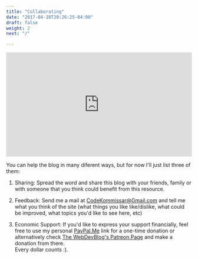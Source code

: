 ```yaml
---
title: "Collaborating"
date: "2017-04-18T20:26:25-04:00"
draft: false
weight: 2
next: "/"

---
```


<div style="width:100%;height:0;padding-bottom:56%;position:relative;"><iframe src="https://giphy.com/embed/l0ErK5H6exTmBN7ri" width="100%" height="100%" style="position:absolute" frameBorder="0" class="giphy-embed" allowFullScreen></iframe></div>

You can help the blog in many diferent ways, but for now I'll just list three of them:

1. <span class="underline">Sharing:</span> Spread the word and share this blog with your friends, family or with someone that you think could benefit from this resource.

2. <span class="underline">Feedback:</span> Send me a mail at <a href="mailto:CodeKommissar@Gmail.com?Subject=Hello!" target="_top">CodeKommissar@Gmail.com</a> and tell me what you think of the site (what things you like like/dislike, what could be improved, what topics you'd like to see here, etc)

3. <span class="underline">Economic Support:</span> If you'd like to express your support financially, feel free to use my personal [PayPal.Me](https://www.paypal.me/codekommissar) link for a one-time donation or alternatively check [The WebDevBlog's Patreon Page](https://www.patreon.com/TheWebDevBlog) and make a donation from there.<br> Every dollar counts :).
